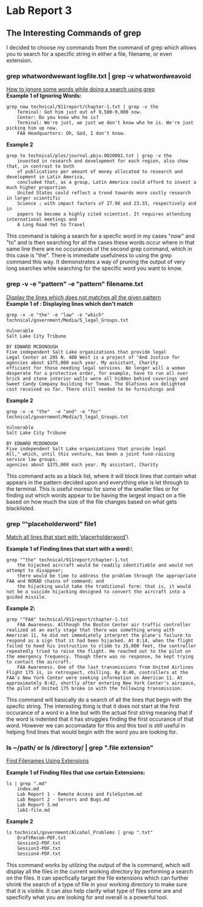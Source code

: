 # Lab Report 3

## The Interesting Commands of grep

I decided to choose my commands from the command of grep which allows you to search for a specific string in 
either a file, filename, or even extension. 


### grep whatwordwewant logfile.txt | grep -v whatwordweavoid

[How to ignore some words while doing a search using grep](https://javarevisited.blogspot.com/2011/06/10-examples-of-grep-command-in-unix-and.html#axzz81MdcXFPV)\
**Example 1 of Ignoring Words:**
```
grep now technical/911report/chapter-1.txt | grep -v the
    Terminal: Got him just out of 9,500-9,000 now.
    Center: Do you know who he is?
    Terminal: We're just, we just we don't know who he is. We're just picking him up now.
    FAA Headquarters: Oh, God, I don't know.
```
**Example 2**

```
grep to technical/plos/journal.pbio.0020001.txt | grep -v the
    invested in research and development for each region, also show that, in contrast to both
    of publications per amount of money allocated to research and development in Latin America,
    concluded that, as a group, Latin America could afford to invest a much higher proportion
    United States could reflect a trend towards more costly research in larger scientific
    Science ; with impact factors of 27.96 and 23.33, respectively and in
    papers to become a highly cited scientist. It requires attending international meetings and
    A Long Road Yet to Travel
```

This command is taking a search for a specfic word in my cases "now" and "to" and is then searching for all the cases these words occur where in that same line there are no occurances of the second grep command, which in this case is "the". There is immediate usefulness to using the grep command this way. It demonstrates a way of pruning the output of very long searches while searching for the specific word you want to know. 

### grep -v -e "pattern" -e "pattern" filename.txt

[Display the lines which does not matches all the given pattern](https://www.thegeekstuff.com/2009/03/15-practical-unix-grep-command-examples/)\
**Example 1 of : Displaying lines which don't match**

```
grep -v -e "the" -e "law" -e "which" technical/government/Media/5_legal_Groups.txt

Vulnerable
Salt Lake City Tribune

BY EDWARD MCDONOUGH
Five independent Salt Lake organizations that provide legal
Legal Center at 205 N. 400 West is a project of "And Justice for
agencies about $375,000 each year. My assistant, Charity
efficient for those needing legal services. No longer will a woman
desperate for a protective order, for example, have to run all over
brick and stone interior walls were all hidden behind coverings and
Sweet Candy Company building for Tomax. The Olafsons are delighted
cost received so far. There still needed to be furnishings and
```

**Example 2**


```
grep -v -e "the"  -e "and" -e "for" technical/government/Media/5_legal_Groups.txt

Vulnerable
Salt Lake City Tribune

BY EDWARD MCDONOUGH
Five independent Salt Lake organizations that provide legal
All," which, until this venture, has been a joint fund-raising
service law groups.
agencies about $375,000 each year. My assistant, Charity
```

This command acts as a black list, where it will block lines that contain what appears in the pattern decided upon and everything else is let through to the terminal. This is useful moreso for some of the smaller files or for finding out which words appear to be having the largest impact on a file based on how much the size of the file changes based on what gets blacklisted. 

### grep “^placeholderword” file1
[Match all lines that start with ‘placerholderword’](https://www.softwaretestinghelp.com/grep-command-in-unix/)\

**Example 1 of Finding lines that start with a word:**\

```
grep "^the" technical/911report/chapter-1.txt
    the hijacked aircraft would be readily identifiable and would not attempt to disappear;
    there would be time to address the problem through the appropriate FAA and NORAD chains of command; and
    the hijacking would take the traditional form: that is, it would not be a suicide hijacking designed to convert the aircraft into a guided missile.
```

**Example 2**\


```
grep "^FAA" technical/911report/chapter-1.txt
    FAA Awareness. Although the Boston Center air traffic controller realized at an early stage that there was something wrong with American 11, he did not immediately interpret the plane's failure to respond as a sign that it had been hijacked. At 8:14, when the flight failed to heed his instruction to climb to 35,000 feet, the controller repeatedly tried to raise the flight. He reached out to the pilot on the emergency frequency. Though there was no response, he kept trying to contact the aircraft.
    FAA Awareness. One of the last transmissions from United Airlines Flight 175 is, in retrospect, chilling. By 8:40, controllers at the FAA's New York Center were seeking information on American 11. At approximately 8:42, shortly after entering New York Center's airspace, the pilot of United 175 broke in with the following transmission:
```

This command will basically do a search of all the lines that begin with the specfic string. The interesting thing is that it does not start at the first occurance of a word in a line but with the actual first string meaning that if the word is indented that it has struggles finding the first occurance of that word. However we can accomadate for this and this tool is still useful in helping find lines that would begin with the word you are looking for. 


### ls ~/path/ or  ls /directory/ | grep ".file extension"

[Find Filenames Using Extensions](https://www.makeuseof.com/grep-command-practical-examples/?newsletter_popup=1)

**Example 1 of Finding files that use certain Extensions:**

```
ls | grep ".md"
    index.md
    Lab Report 1 - Remote Access and FileSystem.md
    Lab Report 2 - Servers and Bugs.md
    Lab Report 3.md
    lab1-file.md
```

**Example 2**


```
ls technical/government/Alcohol_Problems | grep ".txt"
    DraftRecom-PDF.txt
    Session2-PDF.txt
    Session3-PDF.txt
    Session4-PDF.txt
```

This command works by utilzing the output of the ls command, which will display all the files in the current working directory by performing a search on the files. It can specfically target the file extensions which can further shrink the search of a type of file in your working directory to make sure that it is visible. It can also help clarify what type of files some are and specficify what you are looking for and overall is a powerful tool.